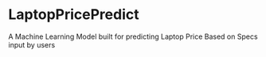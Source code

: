 # LaptopPricePredict
A Machine Learning Model built for predicting Laptop Price Based on Specs input by users
